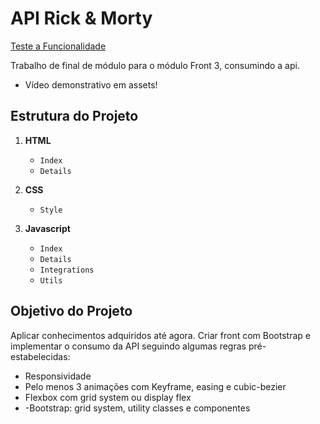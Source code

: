# API Rick & Morty

[Teste a Funcionalidade](https://api-rick-morty-rouge.vercel.app/)

Trabalho de final de módulo para o módulo Front 3, consumindo a api.
 - Vídeo demonstrativo em assets!
## Estrutura do Projeto

1. **HTML**
    - `Index`
    - `Details`

2. **CSS**
    - `Style`

3. **Javascript**
    - `Index`
    - `Details`
    - `Integrations`
    - `Utils`


## Objetivo do Projeto
Aplicar conhecimentos adquiridos até agora. Criar front com Bootstrap e implementar o consumo da API seguindo algumas regras pré-estabelecidas:
- Responsividade
- Pelo menos 3 animações com Keyframe, easing e cubic-bezier
- Flexbox com grid system ou display flex
- -Bootstrap: grid system, utility classes e componentes
